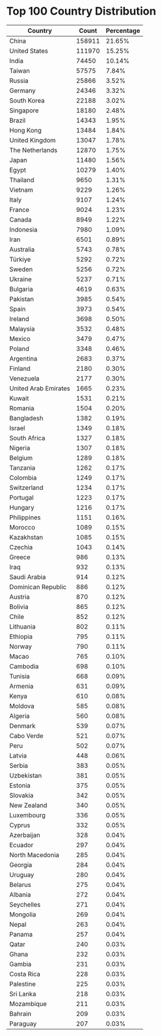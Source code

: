 # Top 100 Country Distribution
| Country | Count | Percentage |
|----|----|----|
| China | 158911 | 21.65% |
| United States | 111970 | 15.25% |
| India | 74450 | 10.14% |
| Taiwan | 57575 | 7.84% |
| Russia | 25866 | 3.52% |
| Germany | 24346 | 3.32% |
| South Korea | 22188 | 3.02% |
| Singapore | 18180 | 2.48% |
| Brazil | 14343 | 1.95% |
| Hong Kong | 13484 | 1.84% |
| United Kingdom | 13047 | 1.78% |
| The Netherlands | 12870 | 1.75% |
| Japan | 11480 | 1.56% |
| Egypt | 10279 | 1.40% |
| Thailand | 9650 | 1.31% |
| Vietnam | 9229 | 1.26% |
| Italy | 9107 | 1.24% |
| France | 9024 | 1.23% |
| Canada | 8949 | 1.22% |
| Indonesia | 7980 | 1.09% |
| Iran | 6501 | 0.89% |
| Australia | 5743 | 0.78% |
| Türkiye | 5292 | 0.72% |
| Sweden | 5256 | 0.72% |
| Ukraine | 5237 | 0.71% |
| Bulgaria | 4619 | 0.63% |
| Pakistan | 3985 | 0.54% |
| Spain | 3973 | 0.54% |
| Ireland | 3698 | 0.50% |
| Malaysia | 3532 | 0.48% |
| Mexico | 3479 | 0.47% |
| Poland | 3348 | 0.46% |
| Argentina | 2683 | 0.37% |
| Finland | 2180 | 0.30% |
| Venezuela | 2177 | 0.30% |
| United Arab Emirates | 1665 | 0.23% |
| Kuwait | 1531 | 0.21% |
| Romania | 1504 | 0.20% |
| Bangladesh | 1382 | 0.19% |
| Israel | 1349 | 0.18% |
| South Africa | 1327 | 0.18% |
| Nigeria | 1307 | 0.18% |
| Belgium | 1289 | 0.18% |
| Tanzania | 1262 | 0.17% |
| Colombia | 1249 | 0.17% |
| Switzerland | 1234 | 0.17% |
| Portugal | 1223 | 0.17% |
| Hungary | 1216 | 0.17% |
| Philippines | 1151 | 0.16% |
| Morocco | 1089 | 0.15% |
| Kazakhstan | 1085 | 0.15% |
| Czechia | 1043 | 0.14% |
| Greece | 986 | 0.13% |
| Iraq | 932 | 0.13% |
| Saudi Arabia | 914 | 0.12% |
| Dominican Republic | 886 | 0.12% |
| Austria | 870 | 0.12% |
| Bolivia | 865 | 0.12% |
| Chile | 852 | 0.12% |
| Lithuania | 802 | 0.11% |
| Ethiopia | 795 | 0.11% |
| Norway | 790 | 0.11% |
| Macao | 765 | 0.10% |
| Cambodia | 698 | 0.10% |
| Tunisia | 668 | 0.09% |
| Armenia | 631 | 0.09% |
| Kenya | 610 | 0.08% |
| Moldova | 585 | 0.08% |
| Algeria | 560 | 0.08% |
| Denmark | 539 | 0.07% |
| Cabo Verde | 521 | 0.07% |
| Peru | 502 | 0.07% |
| Latvia | 448 | 0.06% |
| Serbia | 383 | 0.05% |
| Uzbekistan | 381 | 0.05% |
| Estonia | 375 | 0.05% |
| Slovakia | 342 | 0.05% |
| New Zealand | 340 | 0.05% |
| Luxembourg | 336 | 0.05% |
| Cyprus | 332 | 0.05% |
| Azerbaijan | 328 | 0.04% |
| Ecuador | 297 | 0.04% |
| North Macedonia | 285 | 0.04% |
| Georgia | 284 | 0.04% |
| Uruguay | 280 | 0.04% |
| Belarus | 275 | 0.04% |
| Albania | 272 | 0.04% |
| Seychelles | 271 | 0.04% |
| Mongolia | 269 | 0.04% |
| Nepal | 263 | 0.04% |
| Panama | 257 | 0.04% |
| Qatar | 240 | 0.03% |
| Ghana | 232 | 0.03% |
| Gambia | 231 | 0.03% |
| Costa Rica | 228 | 0.03% |
| Palestine | 225 | 0.03% |
| Sri Lanka | 218 | 0.03% |
| Mozambique | 211 | 0.03% |
| Bahrain | 209 | 0.03% |
| Paraguay | 207 | 0.03% |
